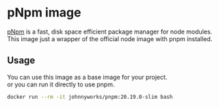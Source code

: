 # pNpm image

[pNpm](https://www.pnpm.io/) is a fast, disk space efficient package manager for node modules.
This image just a wrapper of the official node image with pnpm installed.

## Usage

You can use this image as a base image for your project.  
or you can run it directly to use pnpm.

```bash
docker run --rm -it johnnyworks/pnpm:20.19.0-slim bash
```